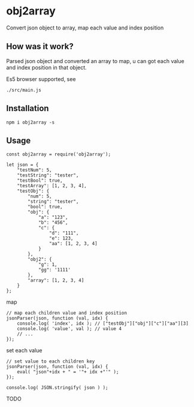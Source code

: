 # obj2array
Convert json object to array, map each value and index position

## How was it work?
Parsed json object and converted an array to map, u can got each value and index position in that object.

Es5 browser supported, see
``` 
./src/main.js
``` 


## Installation

``` 
npm i obj2array -s
``` 

## Usage

``` 
const obj2array = require('obj2array');

let json = {
    "testNum": 5,
    "testString": "tester",
    "testBool": true,
    "testArray": [1, 2, 3, 4],
    "testObj": {
        "num": 5,
        "string": "tester",
        "bool": true,
        "obj": {
            "a": "123",
            "b": "456",
            "c": {
                "d": "111",
                "e": 123,
                "aa": [1, 2, 3, 4]
            }
        },
        "obj2": {
            "g": 1,
            "gg": '1111'
        },
        "array": [1, 2, 3, 4]
    }
};

``` 

map

``` 
// map each children value and index position
jsonParser(json, function (val, idx) {
    console.log( 'index', idx ); // ["testObj"]["obj"]["c"]["aa"][3]
    console.log( 'value', val ); // value 4
    // ...
});

``` 

set each value
``` 
// set value to each children key
jsonParser(json, function (val, idx) {
    eval( "json"+idx + " = '"+ idx +"'" );
});

console.log( JSON.stringify( json ) );
``` 



TODO
